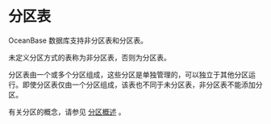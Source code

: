 # 分区表 

OceanBase 数据库支持非分区表和分区表。

未定义分区方式的表称为非分区表，否则为分区表。

分区表由一个或多个分区组成，这些分区是单独管理的，可以独立于其他分区运行。即使分区表仅由一个分区组成，该表也不同于未分区表，非分区表不能添加分区。

有关分区的概念，请参见 [分区概述](../4.partition-2/1.partition-overview-4.md) 。